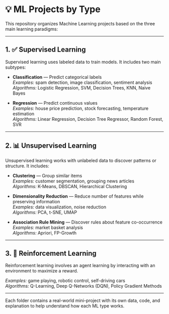 # 💡 ML Projects by Type

This repository organizes Machine Learning projects based on the three main learning paradigms:

---

## 1. ✅ **Supervised Learning** 

Supervised learning uses labeled data to train models. It includes two main subtypes:

- **Classification** — Predict categorical labels  
  *Examples:* spam detection, image classification, sentiment analysis  
  *Algorithms:* Logistic Regression, SVM, Decision Trees, KNN, Naive Bayes

- **Regression** — Predict continuous values  
  *Examples:* house price prediction, stock forecasting, temperature estimation  
  *Algorithms:* Linear Regression, Decision Tree Regressor, Random Forest, SVR

---

## 2. 📊 **Unsupervised Learning**

Unsupervised learning works with unlabeled data to discover patterns or structure. It includes:

- **Clustering** — Group similar items  
  *Examples:* customer segmentation, grouping news articles  
  *Algorithms:* K-Means, DBSCAN, Hierarchical Clustering

- **Dimensionality Reduction** — Reduce number of features while preserving information  
  *Examples:* data visualization, noise reduction  
  *Algorithms:* PCA, t-SNE, UMAP

- **Association Rule Mining** — Discover rules about feature co-occurrence  
  *Examples:* market basket analysis  
  *Algorithms:* Apriori, FP-Growth

---

## 3. 🤖 **Reinforcement Learning**

Reinforcement learning involves an agent learning by interacting with an environment to maximize a reward.

*Examples:* game playing, robotic control, self-driving cars  
*Algorithms:* Q-Learning, Deep Q-Networks (DQN), Policy Gradient Methods

---

Each folder contains a real-world mini-project with its own data, code, and explanation to help understand how each ML type works.
